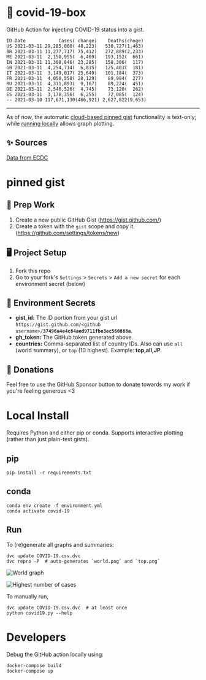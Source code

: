 # 🏥 covid-19-box

GitHub Action for injecting COVID-19 status into a gist.

```
ID Date            Cases( change)    Deaths(chnge)
US 2021-03-11 29,285,000( 48,223)   530,727(1,463)
BR 2021-03-11 11,277,717( 75,412)   272,889(2,233)
ME 2021-03-11  2,150,955(  6,469)   193,152(  661)
IN 2021-03-11 11,308,846( 23,285)   158,306(  117)
GB 2021-03-11  4,254,714(  6,835)   125,403(  181)
IT 2021-03-11  3,149,017( 25,649)   101,184(  373)
FR 2021-03-11  4,050,558( 28,129)    89,984(  277)
RU 2021-03-11  4,311,893(  9,167)    89,224(  451)
DE 2021-03-11  2,546,526(  4,745)    73,120(  262)
ES 2021-03-11  3,178,356(  6,255)    72,085(  124)
-- 2021-03-10 117,671,130(466,921) 2,627,822(9,653)
```

---

As of now, the automatic [cloud-based pinned gist](#pinned-gist) functionality is text-only;
while [running locally](#local-install) allows graph plotting.

## ✨ Sources

[Data from ECDC](https://www.ecdc.europa.eu/en/publications-data/download-todays-data-geographic-distribution-covid-19-cases-worldwide)

# pinned gist

## 🎒 Prep Work
1. Create a new public GitHub Gist (https://gist.github.com/)
1. Create a token with the `gist` scope and copy it. (https://github.com/settings/tokens/new)

## 🖥 Project Setup
1. Fork this repo
1. Go to your fork's `Settings` > `Secrets` > `Add a new secret` for each environment secret (below)

## 🤫 Environment Secrets
- **gist_id:** The ID portion from your gist url `https://gist.github.com/<github username>/`**`37496a4e4c84aed9711fbe3ec560888a`**.
- **gh_token:** The GitHub token generated above.
- **countries:** Comma-separated list of country IDs. Also can use `all` (world summary), or `top` (10 highest). Example: **top,all,JP**.

## 💸 Donations

Feel free to use the GitHub Sponsor button to donate towards my work if you're feeling generous <3

# Local Install

Requires Python and either pip or conda. Supports interactive plotting (rather than just plain-text gists).

## pip

```
pip install -r requirements.txt
```

## conda

```
conda env create -f environment.yml
conda activate covid-19
```

## Run

To (re)generate all graphs and summaries:

```
dvc update COVID-19.csv.dvc
dvc repro -P  # auto-generates `world.png` and `top.png`
```

![World graph](world.png)

![Highest number of cases](top.png)

To manually run,

```
dvc update COVID-19.csv.dvc  # at least once
python covid19.py --help
```

# Developers

Debug the GitHub action locally using:

```
docker-compose build
docker-compose up
```
